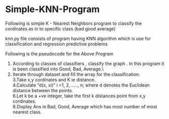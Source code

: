 # Simple-KNN-Program
Following is simple K - Nearest Neighbors program to classify the cordinates as in to specific class (bad good average)

knn.py file consists of program having KNN algorithm which is use for classification and regression predictive problems

Following is the pseudocode for the Above Program

  1. According to classes of classifiers , classify the graph . In this program it is been classified into Good, Bad, Average.\
  2. Iterate through dataset and fill the array for the classification.\
3.Take x,y cordinates and K ie distance.\
4.Calculate “d(x, xi)” i =1, 2, ….., n; where d denotes the Euclidean distance between the points.\
6.Let k be a +ve integer, take the first k distances point from x,y cordinates.\
8.Display Ans ie Bad, Good, Average which has most number of most nearest class.

